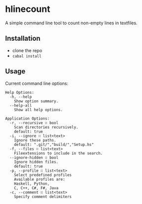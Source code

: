 # hlinecount

A simple command line tool to count non-empty lines in textfiles.


## Installation

- clone the repo
- `cabal install`


## Usage

Current command line options:

    Help Options:
      -h, --help
        Show option summary.
      --help-all
        Show all help options.

    Application Options:
      -r, --recursive ∷ bool
        Scan directories recursively.
        default: true
      -i, --ignore ∷ list<text>
        Ignore these paths.
        default: ".git/","build/","Setup.hs"
      -f, --files ∷ list<text>
        Fileextensions to include in the search.
      --ignore-hidden ∷ bool
        Ignore hidden files.
        default: true
      -p, --profile ∷ list<text>
        Select predefined profiles
        Available profiles are:
        Haskell, Python,
        C, C++, C#, F#, Java
      -c, --comment ∷ list<text>
        Specify comment delimiters
